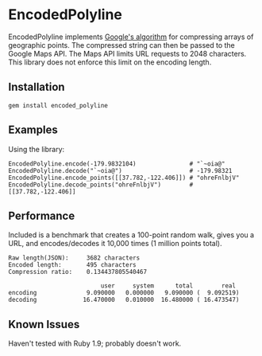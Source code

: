 # EncodedPolyline

EncodedPolyline implements [Google's algorithm](http://code.google.com/apis/maps/documentation/utilities/polylinealgorithm.html) for compressing arrays of geographic points. The compressed string can then be passed to the Google Maps API.
The Maps API limits URL requests to 2048 characters. This library does not enforce this limit on the encoding length.

## Installation

    gem install encoded_polyline

## Examples

Using the library:

    EncodedPolyline.encode(-179.9832104)               # "`~oia@"
    EncodedPolyline.decode("`~oia@")                   # -179.98321
    EncodedPolyline.encode_points([[37.782,-122.406]]) # "ohreFnlbjV"
    EncodedPolyline.decode_points("ohreFnlbjV")        # [[37.782,-122.406]]

## Performance

Included is a benchmark that creates a 100-point random walk, gives you a URL, and encodes/decodes it 10,000 times (1 million points total).

    Raw length(JSON):     3682 characters
    Encoded length:       495 characters
    Compression ratio:    0.134437805540467

                              user     system      total        real
    encoding              9.090000   0.000000   9.090000 (  9.092519)
    decoding             16.470000   0.010000  16.480000 ( 16.473547)

## Known Issues

Haven't tested with Ruby 1.9; probably doesn't work.

